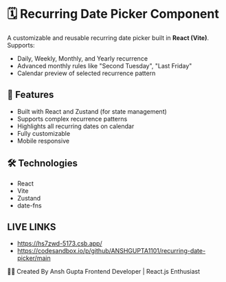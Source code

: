 # 🗓️ Recurring Date Picker Component

A customizable and reusable recurring date picker built in **React (Vite)**. Supports:
- Daily, Weekly, Monthly, and Yearly recurrence
- Advanced monthly rules like "Second Tuesday", "Last Friday"
- Calendar preview of selected recurrence pattern

## 🚀 Features
- Built with React and Zustand (for state management)
- Supports complex recurrence patterns
- Highlights all recurring dates on calendar
- Fully customizable
- Mobile responsive


## 🛠️ Technologies
- React
- Vite
- Zustand
- date-fns

## LIVE LINKS
- https://hs7zwd-5173.csb.app/
- https://codesandbox.io/p/github/ANSHGUPTA1101/recurring-date-picker/main


🙋‍♂️ Created By
Ansh Gupta
Frontend Developer | React.js Enthusiast
